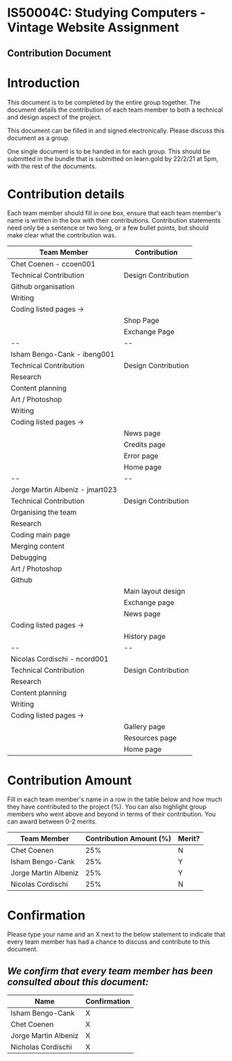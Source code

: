 # IS50004C: Studying Computers -Vintage Website Assignment
## Contribution Document


# Introduction
This document is to be completed by the entire group together. The document details the contribution of each team member to both a technical and design aspect of the project. 

This document can be filled in and signed electronically. Please discuss this document as a group.

One single document is to be handed in for each group. This should be submitted in the bundle that is submitted on learn.gold by 22/2/21 at 5pm, with the rest of the documents.

# Contribution details
Each team member should fill in one box, ensure that each team member's name is written in the box with their contributions. Contribution statements need only be a sentence or two long, or a few bullet points, but should make clear what the contribution was.

|Team Member|Contribution|
|--|--| 
|Chet Coenen - ccoen001||
|Technical Contribution|Design Contribution|
|Github organisation||
|Writing||
|Coding listed pages ->||
||Shop Page|
||Exchange Page|
|--|--|
|Isham Bengo-Cank - ibeng001||
|Technical Contribution|Design Contribution|
|Research|
|Content planning|
|Art / Photoshop|
|Writing|
|Coding listed pages ->||
||News page|
||Credits page|
||Error page|
||Home page|
|--|--|
|Jorge Martin Albeniz - jmart023||
|Technical Contribution|Design Contribution|
|Organising the team||
|Research||
|Coding main page|| 
|Merging content||
|Debugging||
|Art / Photoshop||
|Github||
||Main layout design|
||Exchange page|
||News page|
|Coding listed pages ->||
||History page|
|--|--|
|Nicolas Cordischi - ncord001||
|Technical Contribution|Design Contribution|
|Research||
|Content planning||
|Writing||
|Coding listed pages ->||
||Gallery page|
||Resources page|
||Home page|



# Contribution Amount
Fill in each team member's name in a row in the table below and how much they have contributed to the project (%). You can also highlight group members who went above and beyond in terms of their contribution. You can award between 0-2 merits.

|Team Member|Contribution Amount (%)|Merit?|
|--|--|--|
|Chet Coenen|25%|N|
|Isham Bengo-Cank|25%|Y|
|Jorge Martin Albeniz |25%|Y|
|Nicolas Cordischi|25%|N|

# Confirmation
Please type your name and an X next to the below statement to indicate that every team member has had a chance to discuss and contribute to this document. 


## *We confirm that every team member has been consulted about this document:*

|Name|Confirmation|
|--|--|
|Isham Bengo-Cank|X|
|Chet Coenen|X|
|Jorge Martin Albeniz|X|
|Nicholas Cordischi|X|
